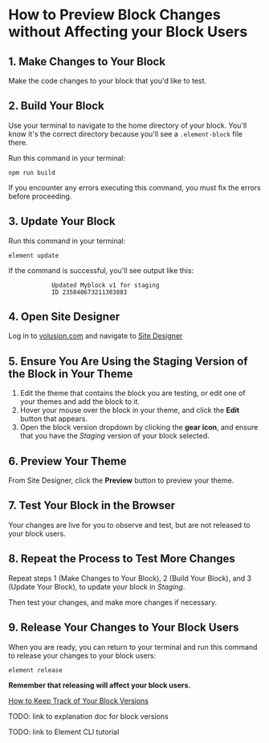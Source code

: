 # How to Preview Block Changes without Affecting your Block Users

## 1. Make Changes to Your Block

Make the code changes to your block that you'd like to test.

## 2. Build Your Block

Use your terminal to navigate to the home directory of your block. You'll know it's the correct directory because you'll see a `.element-block` file there.

Run this command in your terminal:

```shell
npm run build
```

If you encounter any errors executing this command, you must fix the errors before proceeding.

## 3. Update Your Block

Run this command in your terminal:

```shell
element update
```

If the command is successful, you'll see output like this:

```shell
            Updated Myblock v1 for staging
            ID 235840673211303883
```

## 4. Open Site Designer

Log in to [volusion.com](https://www.volusion.com/login) and navigate to [Site Designer](https://admin.volusion.com/designer)

## 5. Ensure You Are Using the Staging Version of the Block in Your Theme

1. Edit the theme that contains the block you are testing, or edit one of your themes and add the block to it.
2. Hover your mouse over the block in your theme, and click the **Edit** button that appears.
3. Open the block version dropdown by clicking the **gear icon**, and ensure that you have the _Staging_ version of your block selected.

## 6. Preview Your Theme

From Site Designer, click the **Preview** button to preview your theme.

## 7. Test Your Block in the Browser

Your changes are live for you to observe and test, but are not released to your block users.

## 8. Repeat the Process to Test More Changes

Repeat steps 1 (Make Changes to Your Block), 2 (Build Your Block), and 3 (Update Your Block), to update your block in _Staging_.

Then test your changes, and make more changes if necessary.

## 9. Release Your Changes to Your Block Users

When you are ready, you can return to your terminal and run this command to release your changes to your block users:

 ```shell
 element release
 ```

**Remember that releasing will affect your block users.**

 [How to Keep Track of Your Block Versions](/how-to/track-block-versions/README.md)

 TODO: link to explanation doc for block versions

 TODO: link to Element CLI tutorial
